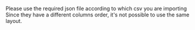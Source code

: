 Please use the required json file according to which csv you are importing
Since they have a different columns order, it's not possible to use the same layout.